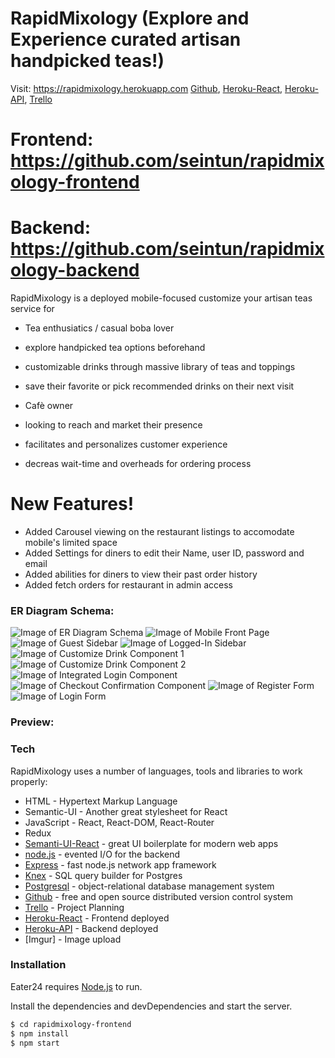 # RapidMixology (Explore and Experience curated artisan handpicked teas!)
Visit: https://rapidmixology.herokuapp.com
[Github], [Heroku-React], [Heroku-API], [Trello]
# Frontend: https://github.com/seintun/rapidmixology-frontend
# Backend: https://github.com/seintun/rapidmixology-backend

RapidMixology is a deployed mobile-focused customize your artisan teas service for 
- Tea enthusiatics / casual boba lover
- explore handpicked tea options beforehand
- customizable drinks through massive library of teas and toppings
- save their favorite or pick recommended drinks on their next visit

- Cafè owner
- looking to reach and market their presence
- facilitates and personalizes customer experience
- decreas wait-time and overheads for ordering process

# New Features!

- Added Carousel viewing on the restaurant listings to accomodate mobile's limited space
- Added Settings for diners to edit their Name, user ID, password and email
- Added abilities for diners to view their past order history
- Added fetch orders for restaurant in admin access

### ER Diagram Schema:
![Image of ER Diagram Schema](screenshots/ERD.png)
![Image of Mobile Front Page](screenshots/home.png)
![Image of Guest Sidebar](screenshots/guest-sidebar.png)
![Image of Logged-In Sidebar](screenshots/loggedin-sidebar.png)
![Image of Customize Drink Component 1](screenshots/customize1.png)
![Image of Customize Drink Component 2](screenshots/customize.2png)
![Image of Integrated Login Component](screenshots/integrated-login.png)
![Image of Checkout Confirmation Component](screenshots/checkout.png)
![Image of Register Form](screenshots/register.png)
![Image of Login Form](screenshots/login.png)
### Preview:


### Tech

RapidMixology uses a number of languages, tools and libraries to work properly:

* HTML - Hypertext Markup Language
* Semantic-UI - Another great stylesheet for React
* JavaScript - React, React-DOM, React-Router
* Redux
* [Semanti-UI-React] - great UI boilerplate for modern web apps
* [node.js] - evented I/O for the backend
* [Express] - fast node.js network app framework
* [Knex] - SQL query builder for Postgres
* [Postgresql] - object-relational database management system
* [Github] - free and open source distributed version control system
* [Trello] - Project Planning
* [Heroku-React] - Frontend deployed
* [Heroku-API] - Backend deployed
* [Imgur] - Image upload

### Installation

Eater24 requires [Node.js](https://nodejs.org/) to run.

Install the dependencies and devDependencies and start the server.

```sh
$ cd rapidmixology-frontend
$ npm install
$ npm start
```

[node.js]: <http://nodejs.org>
[Semanti-UI-React]: <http://twitter.github.com/bootstrap/>
[Express]: <http://expressjs.com>
[Knex]: <https://knexjs.org/>
[Postgresql]: <https://www.postgresql.org/>
[Github]: <https://github.com/seintun>
[Trello]: <https://trello.com/b/U4vdFnj4/q2-project>
[Surge]: <http://eater24-proj02.surge.sh/>
[Heroku-React]: <http://rapidmixology.herokuapp.com>
[Heroku-API]: <https://rapidmixology-api.herokuapp.com/teas>

